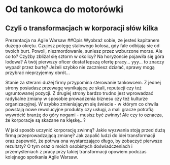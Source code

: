 # Od tankowca do motorówki
## Czyli o transformacjach w korporacji słów kilka
Prezentacja na Agile Warsaw
##Opis
Wyobraź sobie, że jesteś kapitanem dużego okrętu. Czujesz potęgę stalowego kolosa, gdy fale odbijają się od twoich burt. Powoli, niezmordowanie, suniesz przez wzburzone morze. Ale co to? Czyżby zbliżał się sztorm w okolicy? Na horyzoncie pojawiła się góra lodowa? A twój pierwszy oficer dostał lepszą ofertę pracy... yyy... to znaczy wypadł przez burtę? Jeżeli szybko nie zaczniesz działać, sprawy mogą przybrać nieprzyjemny obrót...

Stanie za sterami dużej firmy przypomina sterowanie tankowcem. Z jednej strony posiadasz przewagę wynikającą ze skali, reputacji czy też ugruntowanej pozycji. Z drugiej strony bardzo trudno jest wprowadzać radykalne zmiany w sposobie prowadzenia biznesu czy też kulturze organizacyjnej. W szybko zmieniającym się świecie - w którym co chwila powstają nowe rewolucyjne produkty czy usługi, a mali gracze potrafią wywrócić branżę do góry nogami - musisz być zwinny! Ale czy to oznacza, że korporacje są skazane na klęskę...?

W jaki sposób uczynić korporację zwinną? Jakie wyzwania stoją przed dużą firmą przeprowadzającą zmianę? Jak zapalić ludzi do idei transformacji oraz zapewnić, że potrwa ona wystarczająco długo, by zobaczyć pierwsze rezultaty? O tym oraz o moich osobistych doświadczeniach i przemyśleniach z pracy przy takiej transformacji opowiem podczas kolejnego spotkania Agile Warsaw.
